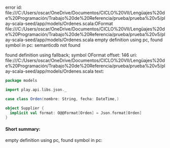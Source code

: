 error id: file:///C:/Users/oscar/OneDrive/Documentos/CICLO%20VII/Lengüajes%20de%20Programación/Trabajo%20de%20Referencia/prueba/prueba%20v5/play-scala-seed/app/models/Ordenes.scala:OFormat
file:///C:/Users/oscar/OneDrive/Documentos/CICLO%20VII/Lengüajes%20de%20Programación/Trabajo%20de%20Referencia/prueba/prueba%20v5/play-scala-seed/app/models/Ordenes.scala
empty definition using pc, found symbol in pc: 
semanticdb not found

found definition using fallback; symbol OFormat
offset: 146
uri: file:///C:/Users/oscar/OneDrive/Documentos/CICLO%20VII/Lengüajes%20de%20Programación/Trabajo%20de%20Referencia/prueba/prueba%20v5/play-scala-seed/app/models/Ordenes.scala
text:
```scala
package models

import play.api.libs.json._

case class Orden(nombre: String, fecha: DateTime,)

object Supplier {
  implicit val format: O@@Format[Orden] = Json.format[Orden]
}

```


#### Short summary: 

empty definition using pc, found symbol in pc: 